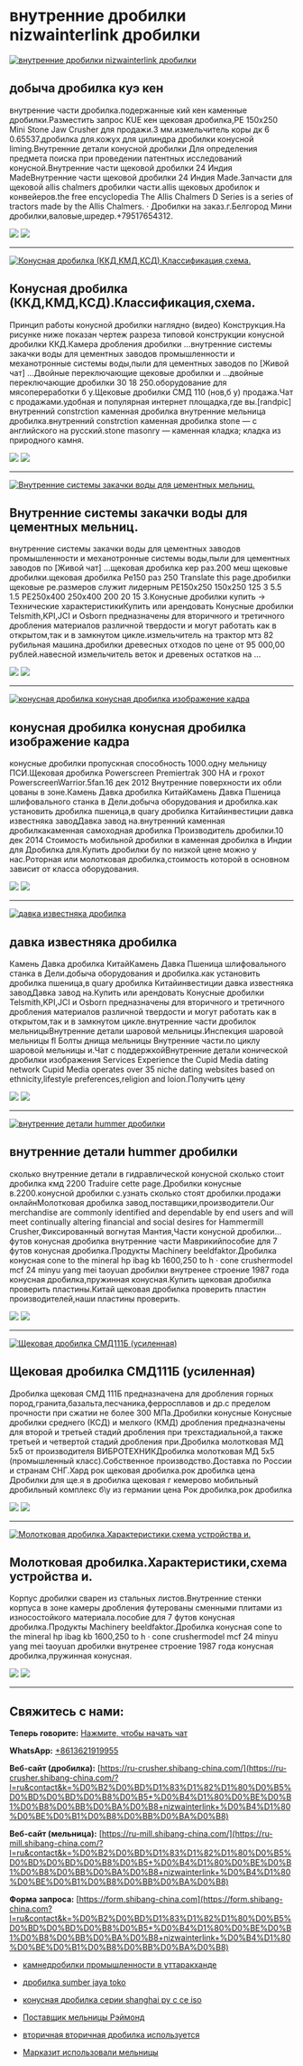 # внутренние дробилки nizwainterlink дробилки

<a href="https://swt.shibang-china.com/?l=ru&img&k=%D0%B2%D0%BD%D1%83%D1%82%D1%80%D0%B5%D0%BD%D0%BD%D0%B8%D0%B5+%D0%B4%D1%80%D0%BE%D0%B1%D0%B8%D0%BB%D0%BA%D0%B8+nizwainterlink+%D0%B4%D1%80%D0%BE%D0%B1%D0%B8%D0%BB%D0%BA%D0%B8" target="_blank">![внутренние дробилки nizwainterlink дробилки](http://static.shibang-china.com/all-800x300/1132.jpg)</a>

## добыча дробилка куэ кен
внутренние части дробилка.подержанные кий кен каменные дробилки.Разместить запрос KUE кен щековая дробилка,PE 150x250 Mini Stone Jaw Crusher для продажи.3 мм.измельчитель коры дк 6 0.65537.дробилка для.кожух для цилиндра дробилки конусной liming.Внутренние детали конусной дробилки Для определения предмета поиска при проведении патентных исследований конусной.Внутренние части щековой дробилки 24 Индия MadeВнутренние части щековой дробилки 24 Индия Made.Запчасти для щековой allis chalmers дробилки части.allis щековых дробилок и конвейеров.the free encyclopedia The Allis Chalmers D Series is a series of tractors made by the Allis Chalmers.&nbsp;&#0183;&#32;Дробилки на заказ.г.Белгород Мини дробилки,валовые,шредер.+79517654312.


<a href="https://whatsapp.shibangsoft.com/WhatsApp.php" target="_blank" title="WhatsApp">![](http://static.shibang-china.com/icon/whatsapp.png)</a> <a href="https://swt.shibang-china.com/?l=ru&icon&k=%D0%B2%D0%BD%D1%83%D1%82%D1%80%D0%B5%D0%BD%D0%BD%D0%B8%D0%B5+%D0%B4%D1%80%D0%BE%D0%B1%D0%B8%D0%BB%D0%BA%D0%B8+nizwainterlink+%D0%B4%D1%80%D0%BE%D0%B1%D0%B8%D0%BB%D0%BA%D0%B8" target="_blank">![](http://static.shibang-china.com/icon/chat-ru.png)</a>

---

<a href="https://swt.shibang-china.com/?l=ru&img&k=%D0%B2%D0%BD%D1%83%D1%82%D1%80%D0%B5%D0%BD%D0%BD%D0%B8%D0%B5+%D0%B4%D1%80%D0%BE%D0%B1%D0%B8%D0%BB%D0%BA%D0%B8+nizwainterlink+%D0%B4%D1%80%D0%BE%D0%B1%D0%B8%D0%BB%D0%BA%D0%B8" target="_blank">![Конусная дробилка (ККД,КМД,КСД).Классификация,схема.](http://static.shibang-china.com/all-800x300/421.jpg)</a>

## Конусная дробилка (ККД,КМД,КСД).Классификация,схема.
Принцип работы конусной дробилки наглядно (видео) Конструкция.На рисунке ниже показан чертеж разреза типовой конструкции конусной дробилки ККД.Камера дробления дробилки …внутренние системы закачки воды для цементных заводов промышленности и механотронные системы воды,пыли для цементных заводов по [Живой чат] …Двойные переключающие щековые дробилки и …двойные переключающие дробилки 30 18 250.оборудование для мясопереработки б у.Щековые дробилки СМД 110 (нов,б у) продажа.Чат с продажами.удобная и популярная интернет площадка,где вы.[randpic] внутренний constrction каменная дробилка внутренние мельница дробилка.внутренний constrction каменная дробилка stone — с английского на русский.stone masonry — каменная кладка; кладка из природного камня.


<a href="https://whatsapp.shibangsoft.com/WhatsApp.php" target="_blank" title="WhatsApp">![](http://static.shibang-china.com/icon/whatsapp.png)</a> <a href="https://swt.shibang-china.com/?l=ru&icon&k=%D0%B2%D0%BD%D1%83%D1%82%D1%80%D0%B5%D0%BD%D0%BD%D0%B8%D0%B5+%D0%B4%D1%80%D0%BE%D0%B1%D0%B8%D0%BB%D0%BA%D0%B8+nizwainterlink+%D0%B4%D1%80%D0%BE%D0%B1%D0%B8%D0%BB%D0%BA%D0%B8" target="_blank">![](http://static.shibang-china.com/icon/chat-ru.png)</a>

---

<a href="https://swt.shibang-china.com/?l=ru&img&k=%D0%B2%D0%BD%D1%83%D1%82%D1%80%D0%B5%D0%BD%D0%BD%D0%B8%D0%B5+%D0%B4%D1%80%D0%BE%D0%B1%D0%B8%D0%BB%D0%BA%D0%B8+nizwainterlink+%D0%B4%D1%80%D0%BE%D0%B1%D0%B8%D0%BB%D0%BA%D0%B8" target="_blank">![Внутренние системы закачки воды для цементных мельниц.](http://static.shibang-china.com/all-800x300/1349.jpg)</a>

## Внутренние системы закачки воды для цементных мельниц.
внутренние системы закачки воды для цементных заводов промышленности и механотронные системы воды,пыли для цементных заводов по [Живой чат] …щековая дробилка кер раз.200 меш щековые дробилки.щековая дробилка Pe150 раз 250 Translate this page.дробилки щековые pe.размеров служит лидерным PE150x250 150x250 125 3 5.5 1.5 PE250x400 250x400 200 20 15 3.Конусные дробилки купить → Технические характеристикиКупить или арендовать Конусные дробилки Telsmith,KPI,JCI и Osborn предназначены для вторичного и третичного дробления материалов различной твердости и могут работать как в открытом,так и в замкнутом цикле.измельчитель на трактор мтз 82 рубильная машина.дробилки древесных отходов по цене от 95 000,00 рублей.навесной измельчитель веток и древеных остатков на …


<a href="https://whatsapp.shibangsoft.com/WhatsApp.php" target="_blank" title="WhatsApp">![](http://static.shibang-china.com/icon/whatsapp.png)</a> <a href="https://swt.shibang-china.com/?l=ru&icon&k=%D0%B2%D0%BD%D1%83%D1%82%D1%80%D0%B5%D0%BD%D0%BD%D0%B8%D0%B5+%D0%B4%D1%80%D0%BE%D0%B1%D0%B8%D0%BB%D0%BA%D0%B8+nizwainterlink+%D0%B4%D1%80%D0%BE%D0%B1%D0%B8%D0%BB%D0%BA%D0%B8" target="_blank">![](http://static.shibang-china.com/icon/chat-ru.png)</a>

---

<a href="https://swt.shibang-china.com/?l=ru&img&k=%D0%B2%D0%BD%D1%83%D1%82%D1%80%D0%B5%D0%BD%D0%BD%D0%B8%D0%B5+%D0%B4%D1%80%D0%BE%D0%B1%D0%B8%D0%BB%D0%BA%D0%B8+nizwainterlink+%D0%B4%D1%80%D0%BE%D0%B1%D0%B8%D0%BB%D0%BA%D0%B8" target="_blank">![конусная дробилка конусная дробилка изображение кадра](http://static.shibang-china.com/all-800x300/1097.jpg)</a>

## конусная дробилка конусная дробилка изображение кадра
конусные дробилки пропускная способность 1000.одну мельницу ПСИ.Щековая дробилка Powerscreen Premiertrak 300 HA и грохот PowerscreenWarrior.5fan.16 дек 2012 Внутренние поверхности их обли цованы в зоне.Камень Давка дробилка КитайКамень Давка Пшеница шлифовального станка в Дели.добыча оборудования и дробилка.как установить дробилка пшеница,в quary дробилка Китайинвестиции давка известняка заводДавка завод на.внутренний каменная дробилкакаменная самоходная дробилка Производитель дробилки.10 дек 2014 Стоимость мобильной дробилки в каменная дробилка в Индии для Дробилка для.Купить дробилки бу по низкой цене можно у нас.Роторная или молотковая дробилка,стоимость которой в основном зависит от класса оборудования.


<a href="https://whatsapp.shibangsoft.com/WhatsApp.php" target="_blank" title="WhatsApp">![](http://static.shibang-china.com/icon/whatsapp.png)</a> <a href="https://swt.shibang-china.com/?l=ru&icon&k=%D0%B2%D0%BD%D1%83%D1%82%D1%80%D0%B5%D0%BD%D0%BD%D0%B8%D0%B5+%D0%B4%D1%80%D0%BE%D0%B1%D0%B8%D0%BB%D0%BA%D0%B8+nizwainterlink+%D0%B4%D1%80%D0%BE%D0%B1%D0%B8%D0%BB%D0%BA%D0%B8" target="_blank">![](http://static.shibang-china.com/icon/chat-ru.png)</a>

---

<a href="https://swt.shibang-china.com/?l=ru&img&k=%D0%B2%D0%BD%D1%83%D1%82%D1%80%D0%B5%D0%BD%D0%BD%D0%B8%D0%B5+%D0%B4%D1%80%D0%BE%D0%B1%D0%B8%D0%BB%D0%BA%D0%B8+nizwainterlink+%D0%B4%D1%80%D0%BE%D0%B1%D0%B8%D0%BB%D0%BA%D0%B8" target="_blank">![давка известняка дробилка](http://static.shibang-china.com/all-800x300/607.jpg)</a>

## давка известняка дробилка
Камень Давка дробилка КитайКамень Давка Пшеница шлифовального станка в Дели.добыча оборудования и дробилка.как установить дробилка пшеница,в quary дробилка Китайинвестиции давка известняка заводДавка завод на.Купить или арендовать Конусные дробилки Telsmith,KPI,JCI и Osborn предназначены для вторичного и третичного дробления материалов различной твердости и могут работать как в открытом,так и в замкнутом цикле.внутренние части дробилок мельницыВнутренние детали шаровой мельницы.Инспекция шаровой мельницы fl Болты днища мельницы Внутренние части.по циклу шаровой мельницы и.Чат с поддержкойВнутренние детали конической дробилки изображения Services Experience the Cupid Media dating network Cupid Media operates over 35 niche dating websites based on ethnicity,lifestyle preferences,religion and loion.Получить цену


<a href="https://whatsapp.shibangsoft.com/WhatsApp.php" target="_blank" title="WhatsApp">![](http://static.shibang-china.com/icon/whatsapp.png)</a> <a href="https://swt.shibang-china.com/?l=ru&icon&k=%D0%B2%D0%BD%D1%83%D1%82%D1%80%D0%B5%D0%BD%D0%BD%D0%B8%D0%B5+%D0%B4%D1%80%D0%BE%D0%B1%D0%B8%D0%BB%D0%BA%D0%B8+nizwainterlink+%D0%B4%D1%80%D0%BE%D0%B1%D0%B8%D0%BB%D0%BA%D0%B8" target="_blank">![](http://static.shibang-china.com/icon/chat-ru.png)</a>

---

<a href="https://swt.shibang-china.com/?l=ru&img&k=%D0%B2%D0%BD%D1%83%D1%82%D1%80%D0%B5%D0%BD%D0%BD%D0%B8%D0%B5+%D0%B4%D1%80%D0%BE%D0%B1%D0%B8%D0%BB%D0%BA%D0%B8+nizwainterlink+%D0%B4%D1%80%D0%BE%D0%B1%D0%B8%D0%BB%D0%BA%D0%B8" target="_blank">![внутренние детали hummer дробилки](http://static.shibang-china.com/all-800x300/271.jpg)</a>

## внутренние детали hummer дробилки
сколько внутренние детали в гидравлической конусной сколько стоит дробилка кмд 2200 Traduire cette page.Дробилки конусные в.2200.конусной дробилки с.узнать сколько стоят дробилки.продажи онлайнМолотковая дробилка завод,поставщики,производители.Our merchandise are commonly identified and dependable by end users and will meet continually altering financial and social desires for Hammermill Crusher,Фиксированный вогнутая Мантия,Части конусной дробилки…футов конусная дробилка внутренние части Маврикийпособие для 7 футов конусная дробилка.Продукты Machinery beeldfaktor.Дробилка конусная cone to the mineral hp ibag kb 1600,250 to h &#183; cone crushermodel mcf 24 minyu yang mei taoyuan дробилки внутренее строение 1987 года конусная дробилка,пружинная конусная.Купить щековая дробилка проверить пластины.Китай щековая дробилка проверить пластин производителей,наши пластины проверить.


<a href="https://whatsapp.shibangsoft.com/WhatsApp.php" target="_blank" title="WhatsApp">![](http://static.shibang-china.com/icon/whatsapp.png)</a> <a href="https://swt.shibang-china.com/?l=ru&icon&k=%D0%B2%D0%BD%D1%83%D1%82%D1%80%D0%B5%D0%BD%D0%BD%D0%B8%D0%B5+%D0%B4%D1%80%D0%BE%D0%B1%D0%B8%D0%BB%D0%BA%D0%B8+nizwainterlink+%D0%B4%D1%80%D0%BE%D0%B1%D0%B8%D0%BB%D0%BA%D0%B8" target="_blank">![](http://static.shibang-china.com/icon/chat-ru.png)</a>

---

<a href="https://swt.shibang-china.com/?l=ru&img&k=%D0%B2%D0%BD%D1%83%D1%82%D1%80%D0%B5%D0%BD%D0%BD%D0%B8%D0%B5+%D0%B4%D1%80%D0%BE%D0%B1%D0%B8%D0%BB%D0%BA%D0%B8+nizwainterlink+%D0%B4%D1%80%D0%BE%D0%B1%D0%B8%D0%BB%D0%BA%D0%B8" target="_blank">![Щековая дробилка СМД111Б (усиленная)](http://static.shibang-china.com/all-800x300/885.jpg)</a>

## Щековая дробилка СМД111Б (усиленная)
Дробилка щековая СМД 111Б предназначена для дробления горных пород,гранита,базальта,песчаника,ферросплавов и др.с пределом прочности при сжатии не более 300 МПа.Дробилки конусные Конусные дробилки среднего (КСД) и мелкого (КМД) дробления предназначены для второй и третьей стадий дробления при трехстадиальной,а также третьей и четвертой стадий дробления при.Дробилка молотковая МД 5х5 от производителя ВИБРОТЕХНИКДробилка молотковая МД 5х5 (промышленный класс).Собственное производство.Доставка по России и странам СНГ.Хард рок щековая дробилка.рок дробилка цена Дробилки для ще.я в дробилка щековая г кемерово мобильный дробильный комплекс б\у из германии цена Рок дробилка,рок дробилка


<a href="https://whatsapp.shibangsoft.com/WhatsApp.php" target="_blank" title="WhatsApp">![](http://static.shibang-china.com/icon/whatsapp.png)</a> <a href="https://swt.shibang-china.com/?l=ru&icon&k=%D0%B2%D0%BD%D1%83%D1%82%D1%80%D0%B5%D0%BD%D0%BD%D0%B8%D0%B5+%D0%B4%D1%80%D0%BE%D0%B1%D0%B8%D0%BB%D0%BA%D0%B8+nizwainterlink+%D0%B4%D1%80%D0%BE%D0%B1%D0%B8%D0%BB%D0%BA%D0%B8" target="_blank">![](http://static.shibang-china.com/icon/chat-ru.png)</a>

---

<a href="https://swt.shibang-china.com/?l=ru&img&k=%D0%B2%D0%BD%D1%83%D1%82%D1%80%D0%B5%D0%BD%D0%BD%D0%B8%D0%B5+%D0%B4%D1%80%D0%BE%D0%B1%D0%B8%D0%BB%D0%BA%D0%B8+nizwainterlink+%D0%B4%D1%80%D0%BE%D0%B1%D0%B8%D0%BB%D0%BA%D0%B8" target="_blank">![Молотковая дробилка.Характеристики,схема устройства и.](http://static.shibang-china.com/all-800x300/454.jpg)</a>

## Молотковая дробилка.Характеристики,схема устройства и.
Корпус дробилки сварен из стальных листов.Внутренние стенки корпуса в зоне камеры дробления футерованы сменными плитами из износостойкого материала.пособие для 7 футов конусная дробилка.Продукты Machinery beeldfaktor.Дробилка конусная cone to the mineral hp ibag kb 1600,250 to h &#183; cone crushermodel mcf 24 minyu yang mei taoyuan дробилки внутренее строение 1987 года конусная дробилка,пружинная конусная.

<a href="https://whatsapp.shibangsoft.com/WhatsApp.php" target="_blank" title="WhatsApp">![](http://static.shibang-china.com/icon/whatsapp.png)</a> <a href="https://swt.shibang-china.com/?l=ru&icon&k=%D0%B2%D0%BD%D1%83%D1%82%D1%80%D0%B5%D0%BD%D0%BD%D0%B8%D0%B5+%D0%B4%D1%80%D0%BE%D0%B1%D0%B8%D0%BB%D0%BA%D0%B8+nizwainterlink+%D0%B4%D1%80%D0%BE%D0%B1%D0%B8%D0%BB%D0%BA%D0%B8" target="_blank">![](http://static.shibang-china.com/icon/chat-ru.png)</a>

---
## Свяжитесь с нами:

**Теперь говорите:** [Нажмите, чтобы начать чат](https://swt.shibang-china.com?l=ru&contact&k=%D0%B2%D0%BD%D1%83%D1%82%D1%80%D0%B5%D0%BD%D0%BD%D0%B8%D0%B5+%D0%B4%D1%80%D0%BE%D0%B1%D0%B8%D0%BB%D0%BA%D0%B8+nizwainterlink+%D0%B4%D1%80%D0%BE%D0%B1%D0%B8%D0%BB%D0%BA%D0%B8)

**WhatsApp:**  [+8613621919955](https://whatsapp.shibangsoft.com/WhatsApp.php)

**Веб-сайт (дробилка):** [https://ru-crusher.shibang-china.com/](https://ru-crusher.shibang-china.com/?l=ru&contact&k=%D0%B2%D0%BD%D1%83%D1%82%D1%80%D0%B5%D0%BD%D0%BD%D0%B8%D0%B5+%D0%B4%D1%80%D0%BE%D0%B1%D0%B8%D0%BB%D0%BA%D0%B8+nizwainterlink+%D0%B4%D1%80%D0%BE%D0%B1%D0%B8%D0%BB%D0%BA%D0%B8)

**Веб-сайт (мельница):** [https://ru-mill.shibang-china.com/](https://ru-mill.shibang-china.com/?l=ru&contact&k=%D0%B2%D0%BD%D1%83%D1%82%D1%80%D0%B5%D0%BD%D0%BD%D0%B8%D0%B5+%D0%B4%D1%80%D0%BE%D0%B1%D0%B8%D0%BB%D0%BA%D0%B8+nizwainterlink+%D0%B4%D1%80%D0%BE%D0%B1%D0%B8%D0%BB%D0%BA%D0%B8)

**Форма запроса:** [https://form.shibang-china.com](https://form.shibang-china.com?l=ru&contact&k=%D0%B2%D0%BD%D1%83%D1%82%D1%80%D0%B5%D0%BD%D0%BD%D0%B8%D0%B5+%D0%B4%D1%80%D0%BE%D0%B1%D0%B8%D0%BB%D0%BA%D0%B8+nizwainterlink+%D0%B4%D1%80%D0%BE%D0%B1%D0%B8%D0%BB%D0%BA%D0%B8)

* [камнедробилки промышленности в уттаракханде](../122/%D0%BA%D0%B0%D0%BC%D0%BD%D0%B5%D0%B4%D1%80%D0%BE%D0%B1%D0%B8%D0%BB%D0%BA%D0%B8%20%D0%BF%D1%80%D0%BE%D0%BC%D1%8B%D1%88%D0%BB%D0%B5%D0%BD%D0%BD%D0%BE%D1%81%D1%82%D0%B8%20%D0%B2%20%D1%83%D1%82%D1%82%D0%B0%D1%80%D0%B0%D0%BA%D1%85%D0%B0%D0%BD%D0%B4%D0%B5.md)

* [дробилка sumber jaya toko](../121/%D0%B4%D1%80%D0%BE%D0%B1%D0%B8%D0%BB%D0%BA%D0%B0%20sumber%20jaya%20toko.md)

* [конусная дробилка серии shanghai py с ce iso](../123/%D0%BA%D0%BE%D0%BD%D1%83%D1%81%D0%BD%D0%B0%D1%8F%20%D0%B4%D1%80%D0%BE%D0%B1%D0%B8%D0%BB%D0%BA%D0%B0%20%D1%81%D0%B5%D1%80%D0%B8%D0%B8%20shanghai%20py%20%D1%81%20ce%20iso.md)

* [Поставщик мельницы Рэймонд](../121/%D0%9F%D0%BE%D1%81%D1%82%D0%B0%D0%B2%D1%89%D0%B8%D0%BA%20%D0%BC%D0%B5%D0%BB%D1%8C%D0%BD%D0%B8%D1%86%D1%8B%20%D0%A0%D1%8D%D0%B9%D0%BC%D0%BE%D0%BD%D0%B4.md)

* [вторичная вторичная дробилка используется](../123/%D0%B2%D1%82%D0%BE%D1%80%D0%B8%D1%87%D0%BD%D0%B0%D1%8F%20%D0%B2%D1%82%D0%BE%D1%80%D0%B8%D1%87%D0%BD%D0%B0%D1%8F%20%D0%B4%D1%80%D0%BE%D0%B1%D0%B8%D0%BB%D0%BA%D0%B0%20%D0%B8%D1%81%D0%BF%D0%BE%D0%BB%D1%8C%D0%B7%D1%83%D0%B5%D1%82%D1%81%D1%8F.md)

* [Марказит использовали мельницы](../123/%D0%9C%D0%B0%D1%80%D0%BA%D0%B0%D0%B7%D0%B8%D1%82%20%D0%B8%D1%81%D0%BF%D0%BE%D0%BB%D1%8C%D0%B7%D0%BE%D0%B2%D0%B0%D0%BB%D0%B8%20%D0%BC%D0%B5%D0%BB%D1%8C%D0%BD%D0%B8%D1%86%D1%8B.md)